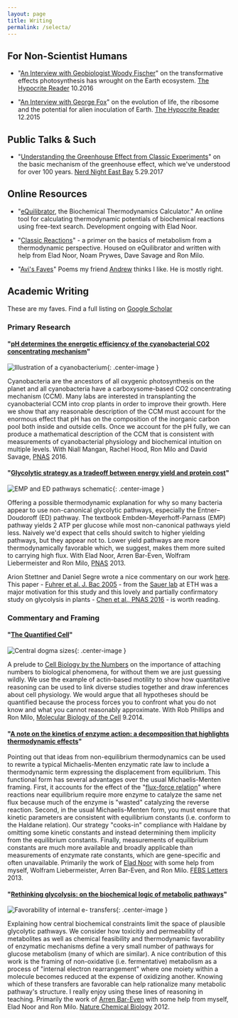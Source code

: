 ```yaml
---
layout: page
title: Writing
permalink: /selecta/
---
```


## For Non-Scientist Humans

+ "[An Interview with Geobiologist Woody Fischer](http://hypocritereader.com/69/woody-fischer-interview)" on the transformative effects photosynthesis has wrought on the Earth ecosystem. [The Hypocrite Reader](http://hypocritereader.com/69/woody-fischer-interview) 10.2016

+ "[An Interview with George Fox](http://hypocritereader.com/59/interview-george-fox)" on the evolution of life, the ribosome and the potential for alien inoculation of Earth. [The Hypocrite Reader](http://hypocritereader.com/59/interview-george-fox) 12.2015

## Public Talks & Such

+ "[Understanding the Greenhouse Effect from Classic Experiments](www.youtube.com/watch?v=s88fDQM0ycc&t=3s)" on the basic mechanism of the greenhouse effect, which we've understood for over 100 years. [Nerd Night East Bay](https://www.youtube.com/watch?v=s88fDQM0ycc&t=3s) 5.29.2017

## Online Resources

+ "[eQuilibrator](http://equilibrator.weizmann.ac.il/), the Biochemical Thermodynamics Calculator." An online tool for calculating thermodynamic potentials of biochemical reactions using free-text search. Development ongoing with Elad Noor.

+ "[Classic Reactions](http://equilibrator.weizmann.ac.il/static/classic_rxns/classic_reactions/index.html)" - a primer on the basics of metabolism from a thermodynamic perspective. Housed on eQuilibrator and written with help from Elad Noor, Noam Prywes, Dave Savage and Ron Milo. 

+ "[Avi's Faves](https://verse.press/playlist/avis-faves-1195790641368693502)" Poems my friend [Andrew](http://www.andrewbadr.com/) thinks I like. He is mostly right.

## Academic Writing

These are my faves. Find a full listing on [Google Scholar](https://scholar.google.com/citations?user=A7RolPoAAAAJ&hl=en)

### Primary Research

#### "[pH determines the energetic efficiency of the cyanobacterial CO2 concentrating mechanism](http://www.pnas.org/content/113/36/E5354)" 

![Illustration of a cyanobacterium](/assets/whole_cyano_csome.png){: .center-image }

Cyanobacteria are the ancestors of all oxygenic photosynthesis on the planet and all cyanobacteria have a carboxysome-based CO2 concentrating mechanism (CCM). Many labs are interested in transplanting the cyanobacterial CCM into crop plants in order to improve their growth. Here we show that any reasonable description of the CCM must account for the enormous effect that pH has on the composition of the inorganic carbon pool both inside and outside cells. Once we account for the pH fully, we can produce a mathematical description of the CCM that is consistent with measurements of cyanobacterial physiology and biochemical intuition on multiple levels. With Niall Mangan, Rachel Hood, Ron Milo and David Savage, [PNAS](http://www.pnas.org/content/113/36/E5354) 2016. 

#### "[Glycolytic strategy as a tradeoff between energy yield and protein cost](http://www.pnas.org/content/110/24/10039)"

![EMP and ED pathways schematic](/assets/emp_ed.png){: .center-image }

Offering a possible thermodynamic explanation for why so many bacteria appear to use non-canonical glycolytic pathways, especially the Entner–Doudoroff (ED) pathway. The textbook Embden-Meyerhoff-Parnass (EMP) pathway yields 2 ATP per glucose while most non-canonical pathways yield less. Naively we'd expect that cells should switch to higher yielding pathways, but they appear not to. Lower yield pathways are more thermodynamically favorable which, we suggest, makes them more suited to carrying high flux. With Elad Noor, Arren Bar-Even, Wolfram Liebermeister and Ron Milo, [PNAS](http://www.pnas.org/content/110/24/10039) 2013. 

Arion Stettner and Daniel Segre wrote a nice commentary on our work [here](http://www.pnas.org/content/110/24/9629.full). This paper - [Fuhrer et al. J. Bac 2005](http://jb.asm.org/content/187/5/1581.abstract) - from the [Sauer lab](http://www.imsb.ethz.ch/research/sauer.html) at ETH was a major motivation for this study and this lovely and partially confirmatory study on glycolysis in plants - [Chen et al., PNAS 2016](http://www.pnas.org/content/113/19/5441/tab-figures-data) - is worth reading.

### Commentary and Framing

#### "[The Quantified Cell](http://www.molbiolcell.org/content/25/22/3497.full)" 

![Central dogma sizes](/assets/scale_guy.png){: .center-image }

A prelude to [Cell Biology by the Numbers](http://book.bionumbers.org/) on the importance of attaching numbers to biological phenomena, for without them we are just guessing wildly. We use the example of actin-based motility to show how quantitative reasoning can be used to link diverse studies together and draw inferences about cell physiology. We would argue that all hypotheses should be quantified because the process forces you to confront what you do not know and what you cannot reasonably approximate. With Rob Phillips and Ron Milo, [Molecular Biology of the Cell](http://www.molbiolcell.org/content/25/22/3497.full) 9.2014. 

#### "[A note on the kinetics of enzyme action: a decomposition that highlights thermodynamic effects](http://onlinelibrary.wiley.com/doi/10.1016/j.febslet.2013.07.028/full)" 

Pointing out that ideas from non-equilibrium thermodynamics can be used to rewrite a typical Michaelis-Menten enzymatic rate law to include a thermodynamic term expressing the displacement from equilibrium. This functional form has several advantages over the usual Michaelis-Menten framing. First, it accounts for the effect of the "[flux-force relation](http://journals.plos.org/plosone/article?id=10.1371/journal.pone.0000144)" where reactions near equilibrium require more enzyme to catalyze the same net flux because much of the enzyme is "wasted" catalyzing the reverse reaction. Second, in the usual Michaelis-Menten form, you must ensure that kinetic parameters are consistent with equilibrium constants (i.e. conform to the Haldane relation). Our strategy "cooks-in" compliance with Haldane by omitting some kinetic constants and instead determining them implicity from the equilibrium constants. Finally, measurements of equilibrium constants are much more available and broadly applicable than measurements of enzymate rate constants, which are gene-specific and often unavailable. Primarily the work of [Elad Noor](http://www.imsb.ethz.ch/research/sauer/people/eladnoor.html) with some help from myself, Wolfram Liebermeister, Arren Bar-Even, and Ron Milo. [FEBS Letters](http://onlinelibrary.wiley.com/doi/10.1016/j.febslet.2013.07.028/full) 2013.

#### "[Rethinking glycolysis: on the biochemical logic of metabolic pathways](https://www.nature.com/articles/nchembio.971)" 

![Favorability of internal e- transfers](/assets/redox_favorability.png){: .center-image }

Explaining how central biochemical constraints limit the space of plausible glycolytic pathways. We consider how toxicitiy and permeability of metabolites as well as chemical feasibility and thermodynamic favorability of enzymatic mechanisms define a very small number of pathways for glucose metabolism (many of which are similar). A nice contribution of this work is the framing of non-oxidative (i.e. fermentative) metabolism as a process of "internal electron rearrangement" where one moiety within a molecule becomes reduced at the expense of oxidizing another. Knowing which of these transfers are favorable can help rationalize many metabolic pathway's structure. I really enjoy using these lines of reasoning in teaching. Primarily the work of [Arren Bar-Even](https://www.mpimp-golm.mpg.de/1926766/Systems-and-Synthetic-Metabolism) with some help from myself, Elad Noor and Ron Milo. [Nature Chemical Biology](https://www.nature.com/articles/nchembio.971) 2012.

